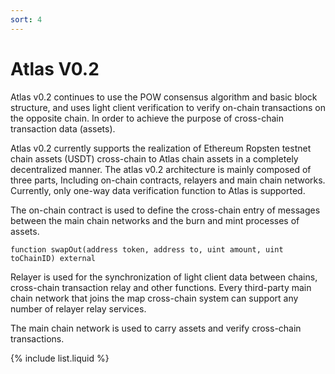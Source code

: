 ```yaml
---
sort: 4
---
```


# Atlas V0.2

Atlas v0.2 continues to use the POW consensus algorithm and basic block structure, and uses light client verification to 
verify on-chain transactions on the opposite chain. In order to achieve the purpose of cross-chain transaction data (assets).

Atlas v0.2 currently supports the realization of Ethereum Ropsten testnet chain assets (USDT) cross-chain to Atlas chain 
assets in a completely decentralized manner. The atlas v0.2 architecture is mainly composed of three parts, Including 
on-chain contracts, relayers and main chain networks. Currently, only one-way data verification function to Atlas is supported.

The on-chain contract is used to define the cross-chain entry of messages between the main chain networks and the burn and mint processes of assets.
```Entrance
function swapOut(address token, address to, uint amount, uint toChainID) external
```

Relayer is used for the synchronization of light client data between chains, cross-chain transaction relay and other functions. 
Every third-party main chain network that joins the map cross-chain system can support any number of relayer relay services.

The main chain network is used to carry assets and verify cross-chain transactions.

{% include list.liquid %}

